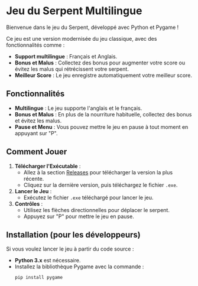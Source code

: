 # Jeu du Serpent Multilingue

Bienvenue dans le jeu du Serpent, développé avec Python et Pygame !

Ce jeu est une version modernisée du jeu classique, avec des fonctionnalités comme :
- **Support multilingue** : Français et Anglais.
- **Bonus et Malus** : Collectez des bonus pour augmenter votre score ou évitez les malus qui rétrécissent votre serpent.
- **Meilleur Score** : Le jeu enregistre automatiquement votre meilleur score.

## Fonctionnalités
- **Multilingue** : Le jeu supporte l'anglais et le français.
- **Bonus et Malus** : En plus de la nourriture habituelle, collectez des bonus et évitez les malus.
- **Pause et Menu** : Vous pouvez mettre le jeu en pause à tout moment en appuyant sur "P".

## Comment Jouer
1. **Télécharger l'Exécutable** :
   - Allez à la section [Releases](https://github.com/ton_nom_utilisateur/nom_du_depot/releases) pour télécharger la version la plus récente.
   - Cliquez sur la dernière version, puis téléchargez le fichier `.exe`.
2. **Lancer le Jeu** :
   - Exécutez le fichier `.exe` téléchargé pour lancer le jeu.
3. **Contrôles** :
   - Utilisez les flèches directionnelles pour déplacer le serpent.
   - Appuyez sur "P" pour mettre le jeu en pause.

## Installation (pour les développeurs)
Si vous voulez lancer le jeu à partir du code source :
- **Python 3.x** est nécessaire.
- Installez la bibliothèque Pygame avec la commande :
  ```sh
  pip install pygame
